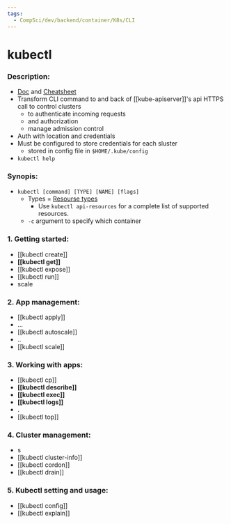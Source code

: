 ```yaml
---
tags:
  - CompSci/dev/backend/container/K8s/CLI
---
```

# kubectl
### Description:
- [Doc](https://kubernetes.io/docs/reference/generated/kubectl/kubectl-commands) and [Cheatsheet](https://kubernetes.io/docs/reference/kubectl/cheatsheet/)
- Transform CLI command to and back of [[kube-apiserver]]'s api HTTPS call to control clusters
	- to authenticate incoming requests
	- and authorization
	- manage admission control
- Auth with location and credentials
- Must be configured to store credentials for each sluster
	- stored in config file in `$HOME/.kube/config` 
- `kubectl help`
### Synopis:
- `kubectl [command] [TYPE] [NAME] [flags]`
	- Types = [Resourse types](https://kubernetes.io/docs/reference/kubectl/#resource-types)
		- Use `kubectl api-resources` for a complete list of supported resources.
	- `-c` argument to specify which container
### 1. Getting started:
- [[kubectl create]]
- **[[kubectl get]]**
- [[kubectl expose]]
- [[kubectl run]]
- scale
### 2. App management:
- [[kubectl apply]]
- ...
- [[kubectl autoscale]]
- ..
- [[kubectl scale]]
### 3. Working with apps:
- [[kubectl cp]]
- **[[kubectl describe]]**
- **[[kubectl exec]]**
- **[[kubectl logs]]**
- .
- [[kubectl top]]
### 4. Cluster management:
- s
- [[kubectl cluster-info]]
- [[kubectl cordon]]
- [[kubectl drain]]
### 5. Kubectl setting and usage:
- [[kubectl config]]
- [[kubectl explain]]

